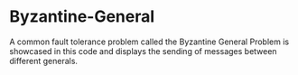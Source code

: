 # Byzantine-General

A common fault tolerance problem called the Byzantine General Problem is showcased in this code and displays the sending of messages between different generals.
